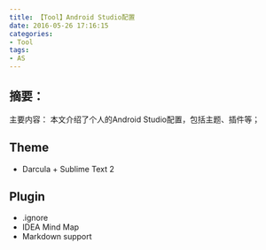 ```yaml
---
title: 【Tool】Android Studio配置
date: 2016-05-26 17:16:15
categories:
- Tool
tags:
- AS
---
```



## 摘要：
主要内容：
本文介绍了个人的Android Studio配置，包括主题、插件等；

<!--more-->

## Theme
- Darcula + Sublime Text 2

## Plugin
- .ignore
- IDEA Mind Map
- Markdown support